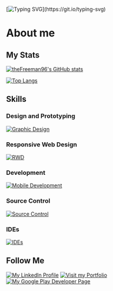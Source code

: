 [![Typing SVG](https://readme-typing-svg.herokuapp.com/?lines=It's-a-me+Davide!+I'm+an+Italian+Dev;Hi,+I'm+Davide,+Dev+and+Designer+from+Italy.;Hi,+I'm+Davide.)](https://git.io/typing-svg)

# About me

## My Stats
[![theFreeman96's GitHub stats](https://github-readme-stats.vercel.app/api?username=theFreeman96&show_icons=true&theme=noctis_minimus)](https://github.com/theFreeman96/github-readme-stats)

[![Top Langs](https://github-readme-stats.vercel.app/api/top-langs/?username=theFreeman96&layout=compact&theme=noctis_minimus)](https://github.com/theFreeman96/github-readme-stats)

## Skills

### Design and Prototyping

[![Graphic Design](https://skillicons.dev/icons?i=ps,ai,id,pr,ae,figma,xd)](https://skillicons.dev)

### Responsive Web Design
[![RWD](https://skillicons.dev/icons?i=html,css,js,wordpress)](https://skillicons.dev)

### Development
[![Mobile Development](https://skillicons.dev/icons?i=dart,flutter,sqlite,ts,jest,cypress)](https://skillicons.dev)

### Source Control
[![Source Control](https://skillicons.dev/icons?i=git,github,gitlab,azure)](https://skillicons.dev)

### IDEs
[![IDEs](https://skillicons.dev/icons?i=vscode,androidstudio)](https://skillicons.dev)

## Follow Me

[![My LinkedIn Profile](https://img.shields.io/badge/LinkedIn-0E76A8?logo=linkedin&logoColor=white)](https://www.linkedin.com/in/davide-belvisi/)
[![Visit my Portfolio](https://img.shields.io/badge/Portfolio-2D333B?logo=github&logoColor=white)](https://thefreeman96.github.io/portfolio/)
[![My Google Play Developer Page](https://img.shields.io/badge/Google_Play-34A853?logo=googleplay&logoColor=white)](https://play.google.com/store/apps/dev?id=8416983635156421581)

<!---
theFreeman96/theFreeman96 is a ✨ special ✨ repository because its `README.md` (this file) appears on your GitHub profile.
You can click the Preview link to take a look at your changes.


